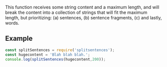 This function receives some string content and a maximum length, and will break the content into a collection of strings that will fit the maximum length, but prioritizing: (a) sentences, (b) sentence fragments, (c) and lastly, words. 

## Example

```js
const splitSentences = require('splitsentences');
const hugecontent = 'Blah blah blah.';
console.log(splitSentences(hugecontent,200));
```
